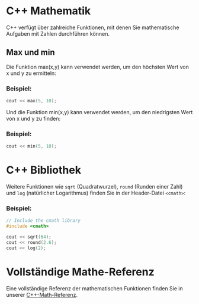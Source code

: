 # C++ Mathematik
C++ verfügt über zahlreiche Funktionen, mit denen Sie mathematische Aufgaben mit Zahlen durchführen können.

## Max und min
Die Funktion max(x,y) kann verwendet werden, um den höchsten Wert von x und y zu ermitteln:
### Beispiel:
```c++
cout << max(5, 10);
```

Und die Funktion min(x,y) kann verwendet werden, um den niedrigsten Wert von x und y zu finden:
### Beispiel:
```c++
cout << min(5, 10);
```

# C++ <cmath> Bibliothek
Weitere Funktionen wie `sqrt` (Quadratwurzel), `round` (Runden einer Zahl) und `log` (natürlicher Logarithmus) finden Sie in der Header-Datei `<cmath>`:
### Beispiel:
```c++
// Include the cmath library
#include <cmath>

cout << sqrt(64);
cout << round(2.6);
cout << log(2);
```

# Vollständige Mathe-Referenz
Eine vollständige Referenz der mathematischen Funktionen finden Sie in unserer [C++-Math-Referenz](../reference/cmath.md).

